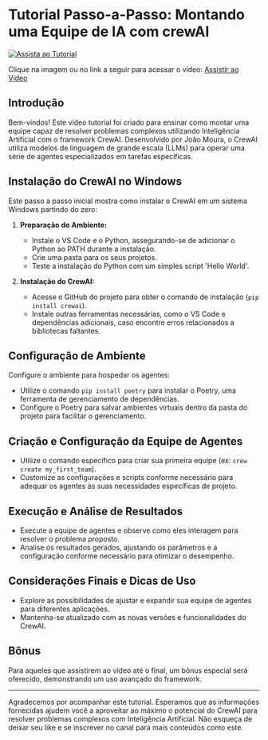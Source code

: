 # Tutorial Passo-a-Passo: Montando uma Equipe de IA com crewAI

[![Assista ao Tutorial](http://img.youtube.com/vi/vIzlj0oObM0/0.jpg)](https://youtu.be/vIzlj0oObM0)

Clique na imagem ou no link a seguir para acessar o vídeo:
[Assistir ao Vídeo](https://youtu.be/vIzlj0oObM0)




## Introdução
Bem-vindos! Este vídeo tutorial foi criado para ensinar como montar uma equipe capaz de resolver problemas complexos utilizando Inteligência Artificial com o framework CrewAI. Desenvolvido por João Moura, o CrewAI utiliza modelos de linguagem de grande escala (LLMs) para operar uma série de agentes especializados em tarefas específicas.

## Instalação do CrewAI no Windows
Este passo a passo inicial mostra como instalar o CrewAI em um sistema Windows partindo do zero:
1. **Preparação do Ambiente:**
   - Instale o VS Code e o Python, assegurando-se de adicionar o Python ao PATH durante a instalação.
   - Crie uma pasta para os seus projetos.
   - Teste a instalação do Python com um simples script 'Hello World'.

2. **Instalação do CrewAI:**
   - Acesse o GitHub do projeto para obter o comando de instalação (`pip install crewai`).
   - Instale outras ferramentas necessárias, como o VS Code e dependências adicionais, caso encontre erros relacionados a bibliotecas faltantes.

## Configuração de Ambiente
Configure o ambiente para hospedar os agentes:
- Utilize o comando `pip install poetry` para instalar o Poetry, uma ferramenta de gerenciamento de dependências.
- Configure o Poetry para salvar ambientes virtuais dentro da pasta do projeto para facilitar o gerenciamento.

## Criação e Configuração da Equipe de Agentes
- Utilize o comando específico para criar sua primeira equipe (ex: `crew create my_first_team`).
- Customize as configurações e scripts conforme necessário para adequar os agentes às suas necessidades específicas de projeto.

## Execução e Análise de Resultados
- Execute a equipe de agentes e observe como eles interagem para resolver o problema proposto.
- Analise os resultados gerados, ajustando os parâmetros e a configuração conforme necessário para otimizar o desempenho.

## Considerações Finais e Dicas de Uso
- Explore as possibilidades de ajustar e expandir sua equipe de agentes para diferentes aplicações.
- Mantenha-se atualizado com as novas versões e funcionalidades do CrewAI.

## Bônus
Para aqueles que assistirem ao vídeo até o final, um bônus especial será oferecido, demonstrando um uso avançado do framework.

---

Agradecemos por acompanhar este tutorial. Esperamos que as informações fornecidas ajudem você a aproveitar ao máximo o potencial do CrewAI para resolver problemas complexos com Inteligência Artificial. Não esqueça de deixar seu like e se inscrever no canal para mais conteúdos como este.

